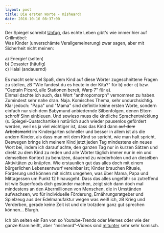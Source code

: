 ```yaml
---
layout: post
title: Die ersten Worte - misheard!
date: 2016-10-10 08:37:00
---
```

Der Spiegel schreibt [Unfug](http://www.spiegel.de/wissenschaft/mensch/spracherwerb-welche-worte-kleinkinder-zuerst-sprechen-a-1054018.html), das echte Leben gibt's wie immer hier auf Grillmöbel:<br>
Was Kinder (unverschämte Verallgemeinerung) zwar sagen, aber mit Sicherheit nicht meinen:<br><br>
a) Energie! (selten)<br>
b) Desaster (häufig)<br>
c) Halal (andauernd)<br>
<br>
Es macht sehr viel Spaß, dem Kind auf diese Wörter zugeschnittene Fragen zu stellen, zB "Wie fandest du es heute in der Kita?" für b) oder c) bzw. "Captain Picard, alle Stationen bereit, Warp 7" für a).<br>
Einmal dachte ich auch, das Wort "anthropomorph" vernommen zu haben. Zumindest sehr nahe dran. Naja. Komisches Thema, sehr undurchsichtig. Klar jedoch: "Papa" und "Mama" sind definitiv keine ersten Worte, sondern einfach nur sich dem Babymund anbiedernde Silbenfolgen, denen Eltern schroff Sinn einbleuen. Und sowieso muss die kindliche Sprachentwicklung (s. Spiegel-Quatschartikel) natürlich auch wieder pausenlos gefördert werden, weil es ja viel wichtiger ist, dass das Kind dann <del>auf dem Arbeitsmarkt</del> im Kindergarten schneller und besser in allem ist als die andern Kinder, als dass man mit dem Kind so spricht, wie man halt spricht. Deswegen bringe ich meinem Kind jetzt jeden Tag mindestens ein neues Wort bei, indem ich darauf achte, den ganzen Tag nur in kurzen Sätzen und direkt zu dem Kind zu reden und alle Wörter täglich immer nur in ein und demselben Kontext zu benutzen, dauernd zu wiederholen und an dieselben Aktivitäten zu knüpfen. Wie erstaunlich gut das alles doch mit einem bürgerlichen Lebensentwurf vereinbar ist; Kinder brauchen Rituale, Förderung und können mit nichts umgehen, was über Mama, Papa und Mittagessen um Punkt 12 hinausgeht. Dass das alles ungefähr so zutreffend ist wie Superfoods dich gesünder machen, zeigt sich dann doch mal mindestens an den Abermillionen von Menschen, die in Umständen aufwachsen, wo für individuelle Förderung, Ernährungsratgeber und Spielzeug aus der Edelmanufaktur wegen was weiß ich, zB Krieg und Verderben, gerade keine Zeit ist und die trotzdem ganz gut sprechen können... Blurgh.
<br><br>
Ich bin selten ein Fan von so Youtube-Trends oder Memes oder wie der ganze Kram heißt, aber "misheard"-Videos sind [mitunter](https://www.youtube.com/watch?v=nIwrgAnx6Q8) sehr sehr komisch.
